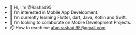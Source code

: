 - 👋 Hi, I’m @Rashad95
- 👀 I’m interested in Mobile App Development.
- 🌱 I’m currently learning Flutter, dart, Java, Kotlin and Swift. 
- 💞️ I’m looking to collaborate on Mobile Development Projects.
- 📫 How to reach me ahm.rashad.95@gmail.com

<!---
Rashad95/Rashad95 is a ✨ special ✨ repository because its `README.md` (this file) appears on your GitHub profile.
You can click the Preview link to take a look at your changes.
--->
